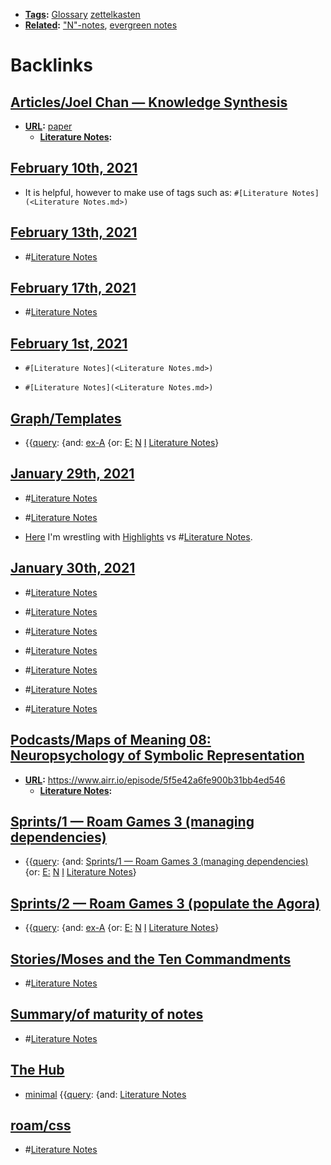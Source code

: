 - **[Tags](<Tags.md>):** [Glossary](<Glossary.md>) [zettelkasten](<zettelkasten.md>)
- **[Related](<Related.md>):** ["N"-notes](<"N"-notes.md>), [evergreen notes](<evergreen notes.md>)

# Backlinks
## [Articles/Joel Chan — Knowledge Synthesis](<Articles/Joel Chan — Knowledge Synthesis.md>)
- **[URL](<URL.md>):** [paper](https://oasislab.pubpub.org/pub/54t0y9mk/release/2)
    - **[Literature Notes](<Literature Notes.md>):**

## [February 10th, 2021](<February 10th, 2021.md>)
- It is helpful, however to make use of tags such as: `#[Literature Notes](<Literature Notes.md>)`

## [February 13th, 2021](<February 13th, 2021.md>)
- #[Literature Notes](<Literature Notes.md>)

## [February 17th, 2021](<February 17th, 2021.md>)
- #[Literature Notes](<Literature Notes.md>)

## [February 1st, 2021](<February 1st, 2021.md>)
- `#[Literature Notes](<Literature Notes.md>)`

- `#[Literature Notes](<Literature Notes.md>)`

## [Graph/Templates](<Graph/Templates.md>)
- {{[query](<query.md>): {and: [ex-A](<ex-A.md>) {or: [E:](<E:.md>) [N](<N.md>) [I](<I.md>) [Literature Notes](<Literature Notes.md>)}

## [January 29th, 2021](<January 29th, 2021.md>)
- #[Literature Notes](<Literature Notes.md>)

- #[Literature Notes](<Literature Notes.md>)

- [Here](((V25q7bipU))) I'm wrestling with [Highlights](<Highlights.md>) vs #[Literature Notes](<Literature Notes.md>).

## [January 30th, 2021](<January 30th, 2021.md>)
- #[Literature Notes](<Literature Notes.md>)

- #[Literature Notes](<Literature Notes.md>)

- #[Literature Notes](<Literature Notes.md>)

- #[Literature Notes](<Literature Notes.md>)

- #[Literature Notes](<Literature Notes.md>)

- #[Literature Notes](<Literature Notes.md>)

- #[Literature Notes](<Literature Notes.md>)

## [Podcasts/Maps of Meaning 08: Neuropsychology of Symbolic Representation](<Podcasts/Maps of Meaning 08: Neuropsychology of Symbolic Representation.md>)
- **[URL](<URL.md>):** https://www.airr.io/episode/5f5e42a6fe900b31bb4ed546
    - **[Literature Notes](<Literature Notes.md>):**

## [Sprints/1 — Roam Games 3 (managing dependencies)](<Sprints/1 — Roam Games 3 (managing dependencies).md>)
- {{[query](<query.md>): {and: [Sprints/1 — Roam Games 3 (managing dependencies)](<Sprints/1 — Roam Games 3 (managing dependencies).md>) {or: [E:](<E:.md>) [N](<N.md>) [I](<I.md>) [Literature Notes](<Literature Notes.md>)}

## [Sprints/2 — Roam Games 3 (populate the Agora)](<Sprints/2 — Roam Games 3 (populate the Agora).md>)
- {{[query](<query.md>): {and: [ex-A](<ex-A.md>) {or: [E:](<E:.md>) [N](<N.md>) [I](<I.md>) [Literature Notes](<Literature Notes.md>)}

## [Stories/Moses and the Ten Commandments](<Stories/Moses and the Ten Commandments.md>)
- #[Literature Notes](<Literature Notes.md>)

## [Summary/of maturity of notes](<Summary/of maturity of notes.md>)
- #[Literature Notes](<Literature Notes.md>)

## [The Hub](<The Hub.md>)
- [minimal](<minimal.md>) {{[query](<query.md>): {and: [Literature Notes](<Literature Notes.md>)

## [roam/css](<roam/css.md>)
- #[Literature Notes](<Literature Notes.md>)

